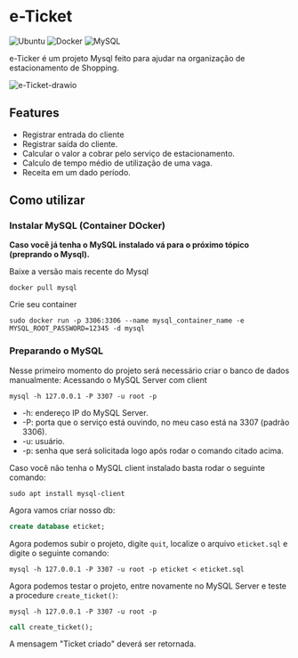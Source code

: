 # e-Ticket
![Ubuntu](https://img.shields.io/badge/Ubuntu-E95420?style=for-the-badge&logo=ubuntu&logoColor=white)
![Docker](https://img.shields.io/badge/docker-%230db7ed.svg?style=for-the-badge&logo=docker&logoColor=white)
![MySQL](https://img.shields.io/badge/MySQL-005C84?style=for-the-badge&logo=mysql&logoColor=white)

e-Ticker é um projeto Mysql feito para ajudar na organização de estacionamento de Shopping.

<img src="https://i.ibb.co/d5BtBDD/e-Ticket-drawio.png" alt="e-Ticket-drawio" border="0">

## Features
- Registrar entrada do cliente
- Registrar saída do cliente.
- Calcular o valor a cobrar pelo serviço de estacionamento.
- Calculo de tempo médio de utilização de uma vaga.
- Receita em um dado período.

## Como utilizar

### Instalar MySQL (Container DOcker)
__Caso você já tenha o MySQL instalado vá para o próximo tópico (preprando o Mysql).__

Baixe a versão mais recente do Mysql

```
docker pull mysql
```
Crie seu container
```
sudo docker run -p 3306:3306 --name mysql_container_name -e MYSQL_ROOT_PASSWORD=12345 -d mysql
```

### Preparando o MySQL
Nesse primeiro momento do projeto será necessário criar o banco de dados manualmente:
Acessando o MySQL Server com client
```
mysql -h 127.0.0.1 -P 3307 -u root -p
```
- -h: endereço IP do MySQL Server.
- -P: porta que o serviço está ouvindo, no meu caso está na 3307 (padrão 3306).
- -u: usuário.
- -p: senha que será solicitada logo após rodar o comando citado acima.

Caso você não tenha o MySQL client instalado basta rodar o seguinte comando:
```
sudo apt install mysql-client
```
Agora vamos criar nosso db:
```sql
create database eticket;
```
Agora podemos subir o projeto, digite `quit`, localize o arquivo `eticket.sql` e digite o seguinte comando:
```
mysql -h 127.0.0.1 -P 3307 -u root -p eticket < eticket.sql
```
Agora podemos testar o projeto, entre novamente no MySQL Server e teste a procedure `create_ticket()`:
```
mysql -h 127.0.0.1 -P 3307 -u root -p
```
```sql
call create_ticket();
```
A mensagem "Ticket criado" deverá ser retornada.
